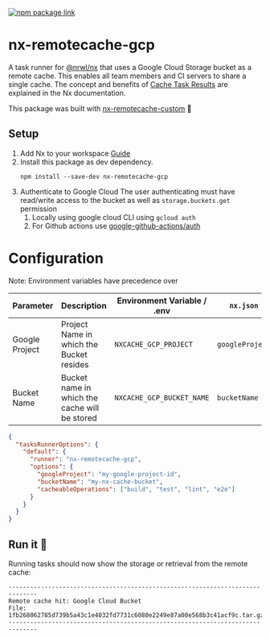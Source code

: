 [![npm package link](https://img.shields.io/npm/v/nx-remotecache-azure)](https://www.npmjs.com/package/nx-remotecache-azure)

# nx-remotecache-gcp

A task runner for [@nrwl/nx](https://nx.dev) that uses a Google Cloud Storage bucket as a remote cache.
This enables all team members and CI servers to share a single cache. 
The concept and benefits of [Cache Task Results](https://nx.dev/core-features/cache-task-results) are explained in the Nx documentation.

This package was built with [nx-remotecache-custom](https://www.npmjs.com/package/nx-remotecache-custom) 🙌

## Setup

1. Add Nx to your workspace [Guide](https://nx.dev/getting-started/installation)
2. Install this package as dev dependency.
    ```shell
    npm install --save-dev nx-remotecache-gcp
    ```
3. Authenticate to Google Cloud
The user authenticating must have read/write access to the bucket as well as `storage.buckets.get` permission
   1. Locally using google cloud CLI using `gcloud auth`
   2. For Github actions use [google-github-actions/auth](https://github.com/google-github-actions/auth)

# Configuration

Note: Environment variables have precedence over

| Parameter      | Description                                   | Environment Variable / .env | `nx.json`        |
|----------------|-----------------------------------------------|-----------------------------|------------------|
| Google Project | Project Name in which the Bucket resides      | `NXCACHE_GCP_PROJECT`       | `googleProject ` |
| Bucket Name    | Bucket name in which the cache will be stored | `NXCACHE_GCP_BUCKET_NAME`   | `bucketName`     |

```json
{
  "tasksRunnerOptions": {
    "default": {
      "runner": "nx-remotecache-gcp",
      "options": {
        "googleProject": "my-google-project-id",
        "bucketName": "my-nx-cache-bucket",
        "cacheableOperations": ["build", "test", "lint", "e2e"]
      }
    }
  }
}
```

## Run it 🚀

Running tasks should now show the storage or retrieval from the remote cache:

```
------------------------------------------------------------------------------
Remote cache hit: Google Cloud Bucket
File: 1fb268062785d739b5a43c1e4032fd7731c6080e2249e87a00e568b3c41acf9c.tar.gz
------------------------------------------------------------------------------
```

